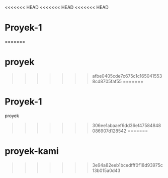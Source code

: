 <<<<<<< HEAD
<<<<<<< HEAD
<<<<<<< HEAD
# Proyek-1
=======
# proyek
>>>>>>> afbe0405cde7c675c1c1650415538cd8705faf55
=======
# Proyek-1
proyek
>>>>>>> 306ee1abaaef6dd36ef47584848086907d128542
=======
# proyek-kami
>>>>>>> 3e94a82eeb1bcedfff0f18d93975c13b015a0d43
